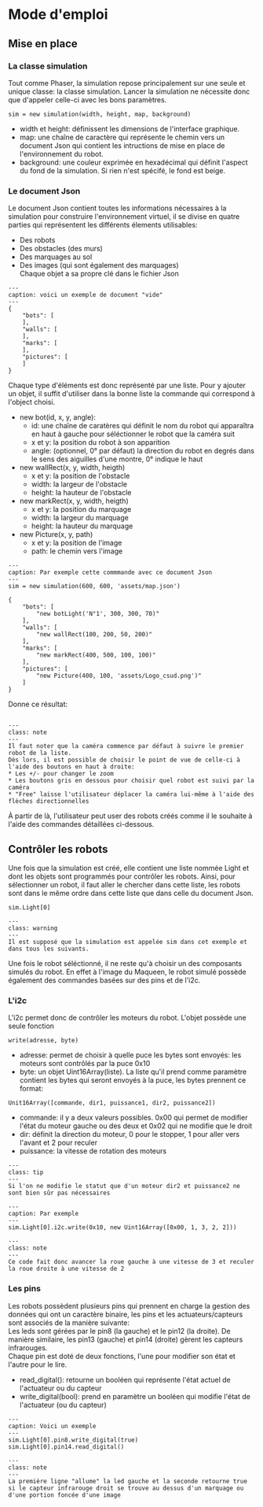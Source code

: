 # Mode d'emploi
## Mise en place
### La classe simulation
Tout comme Phaser, la simulation repose principalement sur une seule et unique classe: la classe simulation. Lancer la simulation ne nécessite donc que d'appeler celle-ci avec les bons paramètres.
```{code-block} js
sim = new simulation(width, height, map, background)
```
* width et height: définissent les dimensions de l'interface graphique.
* map:  une chaîne de caractère qui représente le chemin vers un document Json qui contient les intructions de mise en place de l'environnement du robot.
* background: une couleur exprimée en hexadécimal qui définit l'aspect du fond de la simulation. Si rien n'est spécifé, le fond est beige.

### Le document Json
Le document Json contient toutes les informations nécessaires à la simulation pour construire l'environnement virtuel, il se divise en quatre parties qui représentent les différents élements utilisables:
* Des robots
* Des obstacles (des murs)
* Des marquages au sol
* Des images (qui sont également des marquages)  
Chaque objet a sa propre clé dans le fichier Json 
```{code-block} json
---
caption: voici un exemple de document "vide"
---
{
    "bots": [
    ],
    "walls": [
    ],
    "marks": [
    ],
    "pictures": [
    ]
}
```
Chaque type d'éléments est donc représenté par une liste. Pour y ajouter un objet, il suffit d'utiliser dans la bonne liste la commande qui correspond à l'object choisi.

* new bot(id, x, y, angle): 
    * id: une chaîne de caratères qui définit le nom du robot qui apparaîtra en haut à gauche pour séléctionner le robot que la caméra suit
    * x et y: la position du robot à son apparition
    * angle: (optionnel, 0° par défaut) la direction du robot en degrés dans le sens des aiguilles d'une montre, 0° indique le haut 
* new wallRect(x, y, width, heigth)
    * x et y: la position de l'obstacle
    * width: la largeur de l'obstacle
    * height: la hauteur de l'obstacle
* new markRect(x, y, width, heigth)
    * x et y: la position du marquage
    * width: la largeur du marquage
    * height: la hauteur du marquage
* new Picture(x, y, path)
    * x et y: la position de l'image
    * path: le chemin vers l'image

```{code-block} js
---
caption: Par exemple cette commmande avec ce document Json
---
sim = new simulation(600, 600, 'assets/map.json')
```

```{code-block} json
{
    "bots": [
        "new botLight('N°1', 300, 300, 70)"
    ],
    "walls": [
        "new wallRect(100, 200, 50, 200)"
    ],
    "marks": [
        "new markRect(400, 500, 100, 100)"
    ],
    "pictures": [
        "new Picture(400, 100, 'assets/Logo_csud.png')"
    ]
}
```
Donne ce résultat:  

```{image} figures/mapJson.png
```

```{admonition} Note
---
class: note
---
Il faut noter que la caméra commence par défaut à suivre le premier robot de la liste.  
Dès lors, il est possible de choisir le point de vue de celle-ci à l'aide des boutons en haut à droite:
* Les +/- pour changer le zoom
* Les boutons gris en dessous pour choisir quel robot est suivi par la caméra
* "Free" laisse l'utilisateur déplacer la caméra lui-même à l'aide des flèches directionnelles
```
À partir de là, l'utilisateur peut user des robots créés comme il le souhaite à l'aide des commandes détaillées ci-dessous.

## Contrôler les robots
Une fois que la simulation est créé, elle contient une liste nommée Light et dont les objets sont programmés pour contrôler les robots. Ainsi, pour sélectionner un robot, il faut aller le chercher dans cette liste, les robots sont dans le même ordre dans cette liste que dans celle du document Json.
```{code-block} js
sim.Light[0]
```

```{admonition} Avertissement
---
class: warning
---
Il est supposé que la simulation est appelée sim dans cet exemple et dans tous les suivants.
```
Une fois le robot séléctionné, il ne reste qu'à choisir un des composants simulés du robot. En effet à l'image du Maqueen, le robot simulé possède également des commandes basées sur des pins et de l'i2c.
### L'i2c
L'i2c permet donc de contrôler les moteurs du robot. L'objet possède une seule fonction

```{code-block} js
write(adresse, byte)
```
* adresse: permet de choisir à quelle puce les bytes sont envoyés: les moteurs sont contrôlés par la puce 0x10
* byte: un objet Uint16Array(liste). La liste qu'il prend comme paramètre contient les bytes qui seront envoyés à la puce, les bytes prennent ce format:

```{code-block} js
Unit16Array([commande, dir1, puissance1, dir2, puissance2])
```

* commande: il y a deux valeurs possibles. 0x00 qui permet de modifier l'état du moteur gauche ou des deux et 0x02 qui ne modifie que le droit
* dir: définit la direction du moteur, 0 pour le stopper, 1 pour aller vers l'avant et 2 pour reculer
* puissance: la vitesse de rotation des moteurs

```{admonition} Note
---
class: tip
---
Si l'on ne modifie le statut que d'un moteur dir2 et puissance2 ne sont bien sûr pas nécessaires
```

```{code-block} js
---
caption: Par exemple
---
sim.Light[0].i2c.write(0x10, new Uint16Array([0x00, 1, 3, 2, 2]))
```

```{admonition} Commentaire
---
class: note
---
Ce code fait donc avancer la roue gauche à une vitesse de 3 et reculer la roue droite à une vitesse de 2
```

### Les pins
Les robots possèdent plusieurs pins qui prennent en charge la gestion des données qui ont un caractère binaire, les pins et les actuateurs/capteurs sont associés de la manière suivante:  
Les leds sont gérées par le pin8 (la gauche) et le pin12 (la droite). De manière similaire, les pin13 (gauche) et pin14 (droite) gèrent les capteurs infrarouges.  
Chaque pin est doté de deux fonctions, l'une pour modifier son état et l'autre pour le lire.
* read_digital(): retourne un booléen qui représente l'état actuel de l'actuateur ou du capteur
* write_digital(bool): prend en paramètre un booléen qui modifie l'état de l'actuateur (ou du capteur)  

```{code-block} js
---
caption: Voici un exemple
---
sim.Light[0].pin8.write_digital(true)
sim.Light[0].pin14.read_digital()
```

```{admonition} Commentaire
---
class: note
---
La première ligne "allume" la led gauche et la seconde retourne true si le capteur infrarouge droit se trouve au dessus d'un marquage ou d'une portion foncée d'une image
```